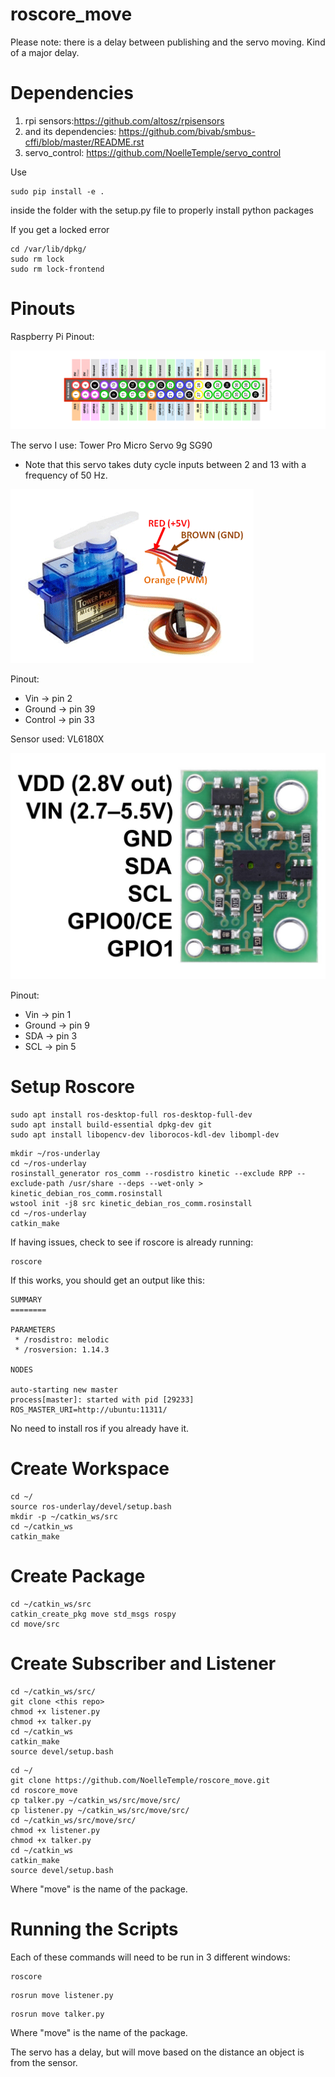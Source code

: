 # roscore_move

Please note: there is a delay between publishing and the servo moving.
Kind of a major delay.

# Dependencies
1. rpi sensors:https://github.com/altosz/rpisensors
3. and its dependencies: https://github.com/bivab/smbus-cffi/blob/master/README.rst
2. servo_control: https://github.com/NoelleTemple/servo_control

Use
```
sudo pip install -e .
```
inside the folder with the setup.py file to properly install python packages

If you get a locked error
```
cd /var/lib/dpkg/
sudo rm lock
sudo rm lock-frontend
```

# Pinouts
Raspberry Pi Pinout:

![Raspberry Pi Pinout](https://github.com/NoelleTemple/roscore_move/blob/master/Resources/Raspberry-Pi-GPIO-Layout-Model-B-Plus-rotated.png)


The servo I use: Tower Pro Micro Servo 9g SG90
* Note that this servo takes duty cycle inputs between 2 and 13 with a frequency of 50 Hz.  

![Servo Motor Pinout](https://github.com/NoelleTemple/roscore_move/blob/master/Resources/Servo-Motor-Wires.png)

Pinout:
* Vin -> pin 2
* Ground -> pin 39
* Control -> pin 33

Sensor used: VL6180X

![Sensor Pinout](https://github.com/NoelleTemple/roscore_move/blob/master/Resources/Sensor%20Pinout.jpg)

Pinout:
* Vin -> pin 1
* Ground -> pin 9
* SDA -> pin 3
* SCL -> pin 5

# Setup Roscore

```
sudo apt install ros-desktop-full ros-desktop-full-dev
sudo apt install build-essential dpkg-dev git 
sudo apt install libopencv-dev liborocos-kdl-dev libompl-dev
```

```
mkdir ~/ros-underlay
cd ~/ros-underlay
rosinstall_generator ros_comm --rosdistro kinetic --exclude RPP --exclude-path /usr/share --deps --wet-only > kinetic_debian_ros_comm.rosinstall
wstool init -j8 src kinetic_debian_ros_comm.rosinstall
cd ~/ros-underlay
catkin_make
```

If having issues, check to see if roscore is already running:
```
roscore
```
If this works, you should get an output like this:
```
SUMMARY
========

PARAMETERS
 * /rosdistro: melodic
 * /rosversion: 1.14.3

NODES

auto-starting new master
process[master]: started with pid [29233]
ROS_MASTER_URI=http://ubuntu:11311/
```

No need to install ros if you already have it.

# Create Workspace

```
cd ~/
source ros-underlay/devel/setup.bash
mkdir -p ~/catkin_ws/src
cd ~/catkin_ws
catkin_make
```

# Create Package

```
cd ~/catkin_ws/src
catkin_create_pkg move std_msgs rospy 
cd move/src
```

# Create Subscriber and Listener
```
cd ~/catkin_ws/src/
git clone <this repo>
chmod +x listener.py
chmod +x talker.py
cd ~/catkin_ws
catkin_make
source devel/setup.bash
```

``` 
cd ~/
git clone https://github.com/NoelleTemple/roscore_move.git
cd roscore_move
cp talker.py ~/catkin_ws/src/move/src/
cp listener.py ~/catkin_ws/src/move/src/
cd ~/catkin_ws/src/move/src/
chmod +x listener.py
chmod +x talker.py
cd ~/catkin_ws
catkin_make
source devel/setup.bash
```
Where "move" is the name of the package.

# Running the Scripts
Each of these commands will need to be run in 3 different windows:
```
roscore
```

```
rosrun move listener.py
```

```
rosrun move talker.py
```

Where "move" is the name of the package.

The servo has a delay, but will move based on the distance an object is from the sensor.  


